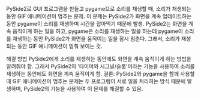 PySide2로 GUI 프로그램을 만들고 pygame으로 소리를 재생할 때, 소리가 재생되는 동안 GIF 애니메이션이 멈추는 문제.
이 문제는 PySide2가 화면을 계속 업데이트하는 동안 pygame이 소리를 재생하며 시간을 잡아먹기 때문에 발생.
PySide2는 화면을 계속 움직이게 하는 일을 하고, pygame은 소리를 재생하는 일을 하는데
pygame이 소리를 재생하는 동안 PySide2가 화면을 움직이는 일을 잠시 멈춘다.
그래서, 소리가 재생되는 동안 GIF 애니메이션이 멈춰 보이는 것.

해결 방법
PySide2에게 소리를 재생하는 동안에도 화면을 계속 움직이게 하는 방법을 알려줘야 함.
그래서 PySide2의 '타이머와 시그널/슬롯'이라는 기능을 사용하여 소리를 재생하는 동안에도 화면을 계속 움직이게 함.
결론:
PySide2와 pygame을 함께 사용할 때 GIF 애니메이션이 멈추는 문제는 두 프로그램이 서로 일을 처리하는 방식 때문에 발생하며, 
PySide2의 기능을 사용하여 이 문제를 해결할 수 있음.
